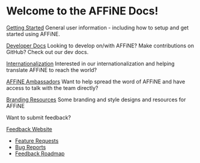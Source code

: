 # Welcome to the AFFiNE Docs!

[Getting Started](getting-started/welcome.md) General user information - including how to setup and get started using AFFiNE.

[Developer Docs](developer-docs/welcome.md) Looking to develop on/with AFFiNE? Make contributions on GitHub? Check out our dev docs.

[Internationalization](internationalization/welcome.md) Interested in our internationalization and helping translate AFFiNE to reach the world?

[AFFiNE Ambassadors](affine-ambassadors/welcome.md) Want to help spread the word of AFFiNE and have access to talk with the team directly?

[Branding Resources](branding-resources/welcome.md) Some branding and style designs and resources for AFFiNE

Want to submit feedback?

[Feedback Website](https://feedback.affine.pro/)

* [Feature Requests](https://feedback.affine.pro/boards/feature-requests)
* [Bug Reports](https://feedback.affine.pro/boards/bug-reports)
* [Feedback Roadmap](https://feedback.affine.pro/roadmap)

